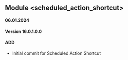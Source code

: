 ## Module <scheduled_action_shortcut>

#### 06.01.2024
#### Version 16.0.1.0.0
#### ADD

- Initial commit for Scheduled Action Shortcut
